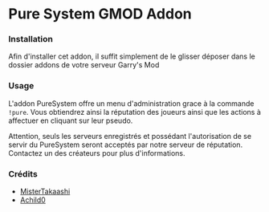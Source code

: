 # Pure System GMOD Addon

### Installation

Afin d'installer cet addon, il suffit simplement de le glisser déposer dans le dossier addons de votre serveur Garry's Mod

### Usage

L'addon PureSystem offre un menu d'administration grace à la commande `!pure`. Vous obtiendrez ainsi la réputation des joueurs ainsi que les actions à affectuer en cliquant sur leur pseudo.

Attention, seuls les serveurs enregistrés et possédant l'autorisation de se servir du PureSystem seront acceptés par notre serveur de réputation. Contactez un des créateurs pour plus d'informations.

### Crédits

- [MisterTakaashi](http://steamcommunity.com/id/TakaashiKun/)
- [Achild0](http://steamcommunity.com/id/Achild0/)
